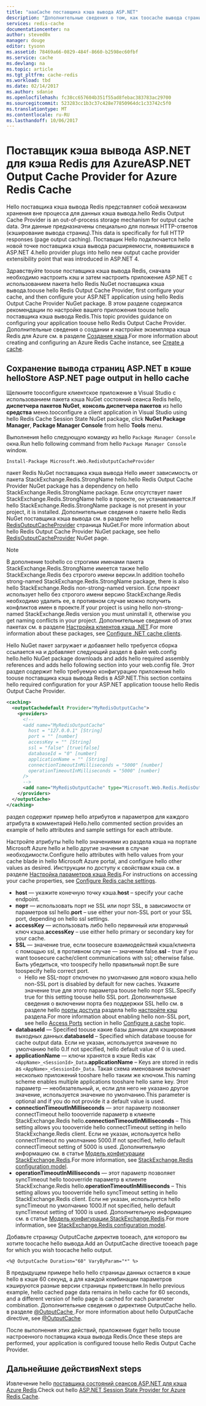 ```yaml
---
title: "aaaCache поставщика кэша вывода ASP.NET"
description: "Дополнительные сведения о том, как toocache вывода страницы ASP.NET с помощью кэша Azure Redis"
services: redis-cache
documentationcenter: na
author: steved0x
manager: douge
editor: tysonn
ms.assetid: 78469a66-0829-484f-8660-b2598ec60fbf
ms.service: cache
ms.devlang: na
ms.topic: article
ms.tgt_pltfrm: cache-redis
ms.workload: tbd
ms.date: 02/14/2017
ms.author: sdanie
ms.openlocfilehash: fc38cc657604b351f55ad8febac383783ac29700
ms.sourcegitcommit: 523283cc1b3c37c428e77850964dc1c33742c5f0
ms.translationtype: MT
ms.contentlocale: ru-RU
ms.lasthandoff: 10/06/2017
---
```

# <a name="aspnet-output-cache-provider-for-azure-redis-cache"></a><span data-ttu-id="727a1-103">Поставщик кэша вывода ASP.NET для кэша Redis для Azure</span><span class="sxs-lookup"><span data-stu-id="727a1-103">ASP.NET Output Cache Provider for Azure Redis Cache</span></span>
<span data-ttu-id="727a1-104">Hello поставщика кэша вывода Redis представляет собой механизм хранения вне процесса для данных кэша вывода.</span><span class="sxs-lookup"><span data-stu-id="727a1-104">hello Redis Output Cache Provider is an out-of-process storage mechanism for output cache data.</span></span> <span data-ttu-id="727a1-105">Эти данные предназначены специально для полных HTTP-ответов (кэширование вывода страниц).</span><span class="sxs-lookup"><span data-stu-id="727a1-105">This data is specifically for full HTTP responses (page output caching).</span></span> <span data-ttu-id="727a1-106">Поставщик Hello подключается hello новой точке поставщика кэша вывода расширяемости, появившихся в ASP.NET 4.</span><span class="sxs-lookup"><span data-stu-id="727a1-106">hello provider plugs into hello new output cache provider extensibility point that was introduced in ASP.NET 4.</span></span>

<span data-ttu-id="727a1-107">Здравствуйте toouse поставщика кэша вывода Redis, сначала необходимо настроить кэш и затем настроить приложение ASP.NET с использованием пакета hello Redis NuGet поставщика кэша вывода.</span><span class="sxs-lookup"><span data-stu-id="727a1-107">toouse hello Redis Output Cache Provider, first configure your cache, and then configure your ASP.NET application using hello Redis Output Cache Provider NuGet package.</span></span> <span data-ttu-id="727a1-108">В этом разделе содержатся рекомендации по настройке вашего приложения toouse hello поставщика кэша вывода Redis.</span><span class="sxs-lookup"><span data-stu-id="727a1-108">This topic provides guidance on configuring your application toouse hello Redis Output Cache Provider.</span></span> <span data-ttu-id="727a1-109">Дополнительные сведения о создании и настройке экземпляра кэша Redis для Azure см. в разделе [Создание кэша](cache-dotnet-how-to-use-azure-redis-cache.md#create-a-cache).</span><span class="sxs-lookup"><span data-stu-id="727a1-109">For more information about creating and configuring an Azure Redis Cache instance, see [Create a cache](cache-dotnet-how-to-use-azure-redis-cache.md#create-a-cache).</span></span>

## <a name="store-aspnet-page-output-in-hello-cache"></a><span data-ttu-id="727a1-110">Сохранение вывода страниц ASP.NET в кэше hello</span><span class="sxs-lookup"><span data-stu-id="727a1-110">Store ASP.NET page output in hello cache</span></span>
<span data-ttu-id="727a1-111">Щелкните tooconfigure клиентское приложение в Visual Studio с использованием пакета кэша NuGet состояний сеанса Redis hello, **диспетчера пакетов NuGet**, **консоль диспетчера пакетов** из hello **средства** меню.</span><span class="sxs-lookup"><span data-stu-id="727a1-111">tooconfigure a client application in Visual Studio using hello Redis Cache Session State NuGet package, click **NuGet Package Manager**, **Package Manager Console** from hello **Tools** menu.</span></span>

<span data-ttu-id="727a1-112">Выполнения hello следующую команду из hello `Package Manager Console` окна.</span><span class="sxs-lookup"><span data-stu-id="727a1-112">Run hello following command from hello `Package Manager Console` window.</span></span>
    
```
Install-Package Microsoft.Web.RedisOutputCacheProvider
```

<span data-ttu-id="727a1-113">пакет Redis NuGet поставщика кэша вывода Hello имеет зависимость от пакета StackExchange.Redis.StrongName hello.</span><span class="sxs-lookup"><span data-stu-id="727a1-113">hello Redis Output Cache Provider NuGet package has a dependency on hello StackExchange.Redis.StrongName package.</span></span> <span data-ttu-id="727a1-114">Если отсутствует пакет StackExchange.Redis.StrongName hello в проекте, он устанавливается.</span><span class="sxs-lookup"><span data-stu-id="727a1-114">If hello StackExchange.Redis.StrongName package is not present in your project, it is installed.</span></span> <span data-ttu-id="727a1-115">Дополнительные сведения о пакете hello Redis NuGet поставщика кэша вывода см. в разделе hello [RedisOutputCacheProvider](https://www.nuget.org/packages/Microsoft.Web.RedisOutputCacheProvider/) страница NuGet.</span><span class="sxs-lookup"><span data-stu-id="727a1-115">For more information about hello Redis Output Cache Provider NuGet package, see hello [RedisOutputCacheProvider](https://www.nuget.org/packages/Microsoft.Web.RedisOutputCacheProvider/) NuGet page.</span></span>

>[!NOTE]
><span data-ttu-id="727a1-116">В дополнение toohello со строгими именами пакета StackExchange.Redis.StrongName имеется также hello StackExchange.Redis без строгого имени версии.</span><span class="sxs-lookup"><span data-stu-id="727a1-116">In addition toohello strong-named StackExchange.Redis.StrongName package, there is also hello StackExchange.Redis non-strong-named version.</span></span> <span data-ttu-id="727a1-117">Если проект использует hello без строгого имени версию StackExchange.Redis необходимо удалить ее, в противном случае можно получить конфликтов имен в проекте.</span><span class="sxs-lookup"><span data-stu-id="727a1-117">If your project is using hello non-strong-named StackExchange.Redis version you must uninstall it, otherwise you get naming conflicts in your project.</span></span> <span data-ttu-id="727a1-118">Дополнительные сведения об этих пакетах см. в разделе [Настройка клиентов кэша .NET](cache-dotnet-how-to-use-azure-redis-cache.md#configure-the-cache-clients).</span><span class="sxs-lookup"><span data-stu-id="727a1-118">For more information about these packages, see [Configure .NET cache clients](cache-dotnet-how-to-use-azure-redis-cache.md#configure-the-cache-clients).</span></span>
>
>

<span data-ttu-id="727a1-119">Hello NuGet пакет загружает и добавляет hello требуется сборка ссылается на и добавляет следующий раздел в файл web.config hello.</span><span class="sxs-lookup"><span data-stu-id="727a1-119">hello NuGet package downloads and adds hello required assembly references and adds hello following section into your web.config file.</span></span> <span data-ttu-id="727a1-120">Этот раздел содержит hello требуемую конфигурацию приложения hello toouse поставщика кэша вывода Redis в ASP.NET.</span><span class="sxs-lookup"><span data-stu-id="727a1-120">This section contains hello required configuration for your ASP.NET application toouse hello Redis Output Cache Provider.</span></span>

```xml
<caching>
  <outputCachedefault Provider="MyRedisOutputCache">
    <providers>
      <!--
      <add name="MyRedisOutputCache"
        host = "127.0.0.1" [String]
        port = "" [number]
        accessKey = "" [String]
        ssl = "false" [true|false]
        databaseId = "0" [number]
        applicationName = "" [String]
        connectionTimeoutInMilliseconds = "5000" [number]
        operationTimeoutInMilliseconds = "5000" [number]
      />
      -->
      <add name="MyRedisOutputCache" type="Microsoft.Web.Redis.RedisOutputCacheProvider" host="127.0.0.1" accessKey="" ssl="false"/>
    </providers>
  </outputCache>
</caching>
```

<span data-ttu-id="727a1-121">раздел содержит пример hello атрибутов и параметров для каждого атрибута в комментарий Hello.</span><span class="sxs-lookup"><span data-stu-id="727a1-121">hello commented section provides an example of hello attributes and sample settings for each attribute.</span></span>

<span data-ttu-id="727a1-122">Настройте атрибуты hello hello значениями из раздела кэша на портале Microsoft Azure hello и hello другие значения в случае необходимости.</span><span class="sxs-lookup"><span data-stu-id="727a1-122">Configure hello attributes with hello values from your cache blade in hello Microsoft Azure portal, and configure hello other values as desired.</span></span> <span data-ttu-id="727a1-123">Инструкции по доступу к свойствам кэша см. в разделе [Настройка параметров кэша Redis](cache-configure.md#configure-redis-cache-settings).</span><span class="sxs-lookup"><span data-stu-id="727a1-123">For instructions on accessing your cache properties, see [Configure Redis cache settings](cache-configure.md#configure-redis-cache-settings).</span></span>

* <span data-ttu-id="727a1-124">**host** — укажите конечную точку кэша.</span><span class="sxs-lookup"><span data-stu-id="727a1-124">**host** – specify your cache endpoint.</span></span>
* <span data-ttu-id="727a1-125">**порт** — использовать порт не SSL или порт SSL, в зависимости от параметров ssl hello.</span><span class="sxs-lookup"><span data-stu-id="727a1-125">**port** – use either your non-SSL port or your SSL port, depending on hello ssl settings.</span></span>
* <span data-ttu-id="727a1-126">**accessKey** — использовать либо hello первичный или вторичный ключ кэша.</span><span class="sxs-lookup"><span data-stu-id="727a1-126">**accessKey** – use either hello primary or secondary key for your cache.</span></span>
* <span data-ttu-id="727a1-127">**SSL** — значение true, если toosecure взаимодействий кэша/клиента с помощью ssl, в противном случае — значение false.</span><span class="sxs-lookup"><span data-stu-id="727a1-127">**ssl** – true if you want toosecure cache/client communications with ssl; otherwise false.</span></span> <span data-ttu-id="727a1-128">Быть убедиться, что toospecify hello правильный порт.</span><span class="sxs-lookup"><span data-stu-id="727a1-128">Be sure toospecify hello correct port.</span></span>
  * <span data-ttu-id="727a1-129">Hello не SSL-порт отключен по умолчанию для нового кэша.</span><span class="sxs-lookup"><span data-stu-id="727a1-129">hello non-SSL port is disabled by default for new caches.</span></span> <span data-ttu-id="727a1-130">Укажите значение true для этого параметра toouse hello порт SSL.</span><span class="sxs-lookup"><span data-stu-id="727a1-130">Specify true for this setting toouse hello SSL port.</span></span> <span data-ttu-id="727a1-131">Дополнительные сведения о включении порта без поддержки SSL hello см. в разделе hello [порты доступа](cache-configure.md#access-ports) раздела hello [настройте кэш](cache-configure.md) раздела.</span><span class="sxs-lookup"><span data-stu-id="727a1-131">For more information about enabling hello non-SSL port, see hello [Access Ports](cache-configure.md#access-ports) section in hello [Configure a cache](cache-configure.md) topic.</span></span>
* <span data-ttu-id="727a1-132">**databaseId** — Specified toouse какие базы данных для кэширования выходных данных.</span><span class="sxs-lookup"><span data-stu-id="727a1-132">**databaseId** – Specified which database toouse for cache output data.</span></span> <span data-ttu-id="727a1-133">Если не указан, используется значение по умолчанию hello 0.</span><span class="sxs-lookup"><span data-stu-id="727a1-133">If not specified, hello default value of 0 is used.</span></span>
* <span data-ttu-id="727a1-134">**applicationName** — ключи хранятся в кэше Redis как `<AppName>_<SessionId>_Data`.</span><span class="sxs-lookup"><span data-stu-id="727a1-134">**applicationName** – Keys are stored in redis as `<AppName>_<SessionId>_Data`.</span></span> <span data-ttu-id="727a1-135">Такая схема именования включает несколько приложений tooshare hello таким же ключом.</span><span class="sxs-lookup"><span data-stu-id="727a1-135">This naming scheme enables multiple applications tooshare hello same key.</span></span> <span data-ttu-id="727a1-136">Этот параметр — необязательный, и, если для него не указано другое значение, используется значение по умолчанию.</span><span class="sxs-lookup"><span data-stu-id="727a1-136">This parameter is optional and if you do not provide it a default value is used.</span></span>
* <span data-ttu-id="727a1-137">**connectionTimeoutInMilliseconds** — этот параметр позволяет connectTimeout hello toooverride параметр в клиенте StackExchange.Redis hello.</span><span class="sxs-lookup"><span data-stu-id="727a1-137">**connectionTimeoutInMilliseconds** – This setting allows you toooverride hello connectTimeout setting in hello StackExchange.Redis client.</span></span> <span data-ttu-id="727a1-138">Если не указан, используется hello connectTimeout по умолчанию 5000.</span><span class="sxs-lookup"><span data-stu-id="727a1-138">If not specified, hello default connectTimeout setting of 5000 is used.</span></span> <span data-ttu-id="727a1-139">Дополнительную информацию см. в статье [Модель конфигурации StackExchange.Redis](http://go.microsoft.com/fwlink/?LinkId=398705).</span><span class="sxs-lookup"><span data-stu-id="727a1-139">For more information, see [StackExchange.Redis configuration model](http://go.microsoft.com/fwlink/?LinkId=398705).</span></span>
* <span data-ttu-id="727a1-140">**operationTimeoutInMilliseconds** — этот параметр позволяет syncTimeout hello toooverride параметр в клиенте StackExchange.Redis hello.</span><span class="sxs-lookup"><span data-stu-id="727a1-140">**operationTimeoutInMilliseconds** – This setting allows you toooverride hello syncTimeout setting in hello StackExchange.Redis client.</span></span> <span data-ttu-id="727a1-141">Если не указан, используется hello syncTimeout по умолчанию 1000.</span><span class="sxs-lookup"><span data-stu-id="727a1-141">If not specified, hello default syncTimeout setting of 1000 is used.</span></span> <span data-ttu-id="727a1-142">Дополнительную информацию см. в статье [Модель конфигурации StackExchange.Redis](http://go.microsoft.com/fwlink/?LinkId=398705).</span><span class="sxs-lookup"><span data-stu-id="727a1-142">For more information, see [StackExchange.Redis configuration model](http://go.microsoft.com/fwlink/?LinkId=398705).</span></span>

<span data-ttu-id="727a1-143">Добавьте страницу OutputCache директив tooeach, для которого вы хотите toocache hello вывода.</span><span class="sxs-lookup"><span data-stu-id="727a1-143">Add an OutputCache directive tooeach page for which you wish toocache hello output.</span></span>

```
<%@ OutputCache Duration="60" VaryByParam="*" %>
```

<span data-ttu-id="727a1-144">В предыдущем примере hello hello страницы данных остается в кэше hello в кэше 60 секунд, а для каждой комбинации параметров кэшируются разные версии страницы приветствия.</span><span class="sxs-lookup"><span data-stu-id="727a1-144">In hello previous example, hello cached page data remains in hello cache for 60 seconds, and a different version of hello page is cached for each parameter combination.</span></span> <span data-ttu-id="727a1-145">Дополнительные сведения о директиве OutputCache hello. в разделе [ @OutputCache ](http://go.microsoft.com/fwlink/?linkid=320837).</span><span class="sxs-lookup"><span data-stu-id="727a1-145">For more information about hello OutputCache directive, see [@OutputCache](http://go.microsoft.com/fwlink/?linkid=320837).</span></span>

<span data-ttu-id="727a1-146">После выполнения этих действий, приложение будет hello toouse настроенного поставщика кэша вывода Redis.</span><span class="sxs-lookup"><span data-stu-id="727a1-146">Once these steps are performed, your application is configured toouse hello Redis Output Cache Provider.</span></span>

## <a name="next-steps"></a><span data-ttu-id="727a1-147">Дальнейшие действия</span><span class="sxs-lookup"><span data-stu-id="727a1-147">Next steps</span></span>
<span data-ttu-id="727a1-148">Извлечение hello [поставщика состояний сеансов ASP.NET для кэша Azure Redis](cache-aspnet-session-state-provider.md).</span><span class="sxs-lookup"><span data-stu-id="727a1-148">Check out hello [ASP.NET Session State Provider for Azure Redis Cache](cache-aspnet-session-state-provider.md).</span></span>

